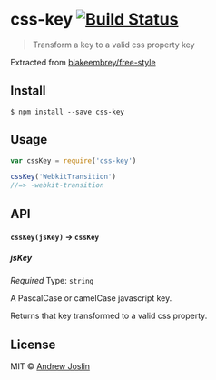 # css-key [![Build Status](https://travis-ci.org/ajoslin/css-key.svg?branch=master)](https://travis-ci.org/ajoslin/css-key)

> Transform a key to a valid css property key

Extracted from [blakeembrey/free-style](https://github.com/blakeembrey/free-style)

## Install

```
$ npm install --save css-key
```


## Usage

```js
var cssKey = require('css-key')

cssKey('WebkitTransition')
//=> -webkit-transition
```

## API

#### `cssKey(jsKey)` -> `cssKey`

##### jsKey

*Required*
Type: `string`

A PascalCase or camelCase javascript key.

Returns that key transformed to a valid css property.

## License

MIT © [Andrew Joslin](http://ajoslin.com)
